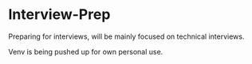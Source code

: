 # Interview-Prep
Preparing for interviews, will be mainly focused on technical interviews. 

Venv is being pushed up for own personal use. 
